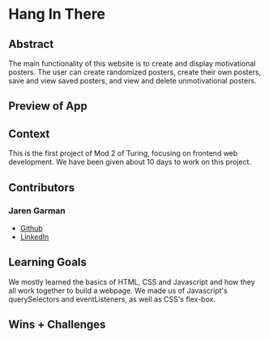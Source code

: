 # Hang In There

## Abstract

The main functionality of this website is to create and display motivational posters. The user can create randomized posters, create their own posters, save and view saved posters, and view and delete unmotivational posters.

## Preview of App

[//]: <> (Provide ONE gif or screenshot of your application - choose the "coolest" piece of functionality to show off. gifs preferred!)

## Context

This is the first project of Mod 2 of Turing, focusing on frontend web development. We have been given about 10 days to work on this project.

## Contributors

### Jaren Garman

- [Github](https://github.com/JarenGarman)
- [LinkedIn](https://www.linkedin.com/in/jarengarman/)

## Learning Goals

We mostly learned the basics of HTML, CSS and Javascript and how they all work together to build a webpage. We made us of Javascript's querySelectors and eventListeners, as well as CSS's flex-box.

## Wins + Challenges

[//]: <> (What are 2-3 wins you have from this project? What were some challenges you faced - and how did you get over them?)
